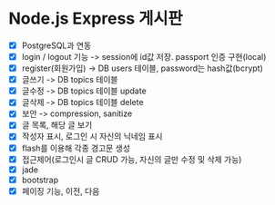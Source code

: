 # Node.js Express 게시판
- [x] PostgreSQL과 연동
- [x] login / logout 기능 -> session에 id값 저장. passport 인증 구현(local)
- [x] register(회원가입) -> DB users 테이블, password는 hash값(bcrypt)
- [x] 글쓰기 -> DB topics 테이블
- [x] 글수정 -> DB topics 테이블 update
- [x] 글삭제 -> DB topics 테이블 delete
- [x] 보안 -> compression, sanitize
- [x] 글 목록, 해당 글 보기
- [x] 작성자 표시, 로그인 시 자신의 닉네임 표시
- [x] flash를 이용해 각종 경고문 생성
- [x] 접근제어(로그인시 글 CRUD 가능, 자신의 글만 수정 및 삭제 가능)
- [x] jade
- [x] bootstrap
- [x] 페이징 기능, 이전, 다음
